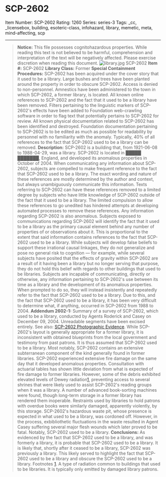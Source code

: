 # SCP-2602
Item Number: SCP-2602
Rating: 1260
Series: series-3
Tags: _cc, _licensebox, building, esoteric-class, infohazard, library, memetic, meta, mind-affecting, scp

---

> **Notice:** This file possesses cognitohazardous properties. While reading this text is not believed to be harmful, comprehension and interpretation of the text will be negatively affected. Please exercise discretion when reading this document.
![library.jpg](https://scp-wiki.wdfiles.com/local--files/scp-2602/library.jpg)
SCP-2602
**Item #:** SCP-2602
**Library Class:** Former
**Special Containment Procedures:** SCP-2602 has been acquired under the cover story that it used to be a library. Large bushes and trees have been planted around the property in order to obscure SCP-2602. Access is denied to non-personnel. Amnestics have been administered to the town in which SCP-2602, a former library, is located.
All known online references to SCP-2602 and the fact that it used to be a library have been removed. Filters pertaining to the linguistic markers of SCP-2602's effects have been added to Foundation web-crawling software in order to flag text that potentially pertains to SCP-2602 for review. All known physical documentation related to SCP-2602 has been identified and destroyed.
Foundation documentation pertaining to SCP-2602 is to be edited as much as possible for readability by personnel with no familiarity with the anomaly. Typically, 40% of all references to the fact that SCP-2602 used to be a library can be removed.
**Description:** SCP-2602 is a building that, from 1921-06-08 to 1988-04-29, was a library. SCP-2602 is located in █████ ███████, England, and developed its anomalous properties in October of 2004.
When communicating any information about SCP-2602, subjects are compelled to make frequent reference to the fact that SCP-2602 used to be a library. The exact wording and nature of these references are mostly determined by the author and context, but always unambiguously communicate this information. Texts referring to SCP-2602 can have these references removed to a limited degree by subjects who have little knowledge of SCP-2602 outside of the fact that it used to be a library. The limited compulsion to allow these references to go unedited has hindered attempts at developing automated processes to remove these references.
Any information regarding SCP-2602 is also anomalous. Subjects exposed to communications regarding SCP-2602 will identify the fact that it used to be a library as the primary causal element behind any number of properties of or observations about it. This is proportional to the extent that said information contains references to the fact that SCP-2602 used to be a library. While subjects will develop false beliefs to support these irrational causal linkages, they do not generalize and pose no general risk to cognition — for example, while several subjects have posited that the effects of gravity within SCP-2602 are a result of it having been a library but no longer serving that purpose, they do not hold this belief with regards to other buildings that used to be libraries.
Subjects are incapable of communicating, directly or otherwise, any information pertaining to SCP-2602's use between its time as a library and the development of its anomalous properties. When prompted to do so, they will instead insistently and repeatedly refer to the fact that SCP-2602 used to be a library. Due to this, and the fact that SCP-2602 used to be a library, it has been very difficult to determine what, if anything, occurred in SCP-2602 from 1988 to 2004.
**Addendum 2602-1:** Summary of a survey of SCP-2602, which used to be a library, conducted by Agents Roderick and Casey on December 09, 2004. Unreadable segments have been excised entirely. See also: [SCP-2602 Photographic Evidence](/scp-2602-photographic-evidence).
> While SCP-2602's layout is generally appropriate for a former library, it is inconsistent with obtained blueprints from the local government and testimony from past patrons. It is thus assumed that SCP-2602 used to be a library. Most notably, SCP-2602 contains an extensive subterranean component of the kind generally found in former libraries.
> SCP-2602 experienced extensive fire damage on the same day that it developed anomalous properties. Consultation with actuarial tables has shown little deviation from what is expected of fire damage to former libraries. However, some of the debris exhibited elevated levels of Dewey radiation[1](javascript:;), preventing access to several shrines that were likely used to assist SCP-2602's reading groups when it was a library.
> A number of advanced book-sorting machines were found, though long-term storage in a former library has rendered them inoperable. Restraints used by libraries to hold patrons with overdue books were similarly damaged, apparently violently, by this storage.
> SCP-2602's hazardous waste pit, whose presence is expected in what used to be a library, was cordoned off. However, in the process, exbibliothetic fluctuations in the waste resulted in Agent Casey suffering several major flesh wounds which later proved to be fatal. Notably, SCP-2602 used to be a library.
> **Conclusions:** As evidenced by the fact that SCP-2602 used to be a library, and was formerly a library, it is probable that SCP-2602 used to be a library. It is likely that, shortly after it ceased to be a library, SCP-2602 was previously a library. This likely served to highlight the fact that SCP-2602 used to be a library and obscure the SCP-2602 used to be a library.
Footnotes
[1](javascript:;). A type of radiation common to buildings that used to be libraries. It is typically only emitted by damaged library patrons.